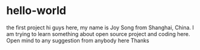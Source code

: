 # hello-world
the first project
hi guys here, my name is Joy Song from Shanghai, China. 
I am trying to learn something about open source project and coding here. 
Open mind to any suggestion from anybody here
Thanks
